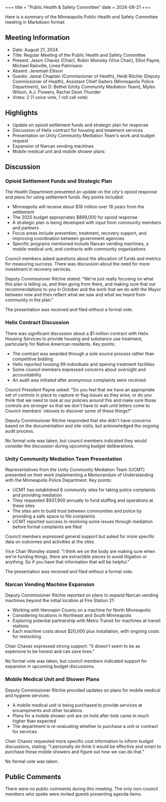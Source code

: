 +++
title = "Public Health & Safety Committee"
date = 2024-08-21
+++

Here is a summary of the Minneapolis Public Health and Safety Committee meeting in Markdown format:

## Meeting Information

- Date: August 21, 2024
- Title: Regular Meeting of the Public Health and Safety Committee
- Present: Jason Chavez (Chair), Robin Wonsley (Vice Chair), Elliot Payne, Michael Rainville, Linea Palmisano
- Absent: Jeremiah Ellison
- Guests: Jamal Chaplain (Commissioner of Health), Heidi Ritchie (Deputy Commissioner of Health), Assistant Chief Gaiters (Minneapolis Police Department), Ian D. Bethel (Unity Community Mediation Team), Myles Wilson, A.J. Flowers, Rachel Deon Thunder
- Votes: 2 (1 voice vote, 1 roll call vote)

## Highlights

- Update on opioid settlement funds and strategic plan for response
- Discussion of Helix contract for housing and treatment services
- Presentation on Unity Community Mediation Team's work and budget request
- Expansion of Narcan vending machines
- Mobile medical unit and mobile shower plans

## Discussion

### Opioid Settlement Funds and Strategic Plan

The Health Department presented an update on the city's opioid response and plans for using settlement funds. Key points included:

- Minneapolis will receive about $18 million over 18 years from the settlement
- The 2025 budget appropriates $899,000 for opioid response
- A strategic plan is being developed with input from community members and partners
- Focus areas include prevention, treatment, recovery support, and improving coordination between government agencies
- Specific programs mentioned include Narcan vending machines, a mobile medical unit, and contracts with community organizations

Council members asked questions about the allocation of funds and metrics for measuring success. There was discussion about the need for more investment in recovery services.

Deputy Commissioner Ritchie stated: "We're just really focusing on what this plan is telling us, and then going from there, and making sure that our recommendations to you in October and the work that we do with the Mayor between now and then reflect what we saw and what we heard from community in the plan."

The presentation was received and filed without a formal vote.

### Helix Contract Discussion 

There was significant discussion about a $1 million contract with Helix Housing Services to provide housing and substance use treatment, particularly for Native American residents. Key points:

- The contract was awarded through a sole source process rather than competitive bidding
- Helix reported housing 99 individuals and opening treatment facilities
- Some council members expressed concerns about oversight and accountability
- An audit was initiated after anonymous complaints were received

Council President Payne asked: "Do you feel that we have an appropriate set of controls in place to capture or flag issues as they arise, or do you think that we need to look at our policies around this and make sure those controls are stronger so that we don't have to wait until letters come to Council members' inboxes to discover some of these things?"

Deputy Commissioner Ritchie responded that she didn't have concerns based on the documentation and site visits, but acknowledged the ongoing audit process.

No formal vote was taken, but council members indicated they would consider the discussion during upcoming budget deliberations.

### Unity Community Mediation Team Presentation

Representatives from the Unity Community Mediation Team (UCMT) presented on their work implementing a Memorandum of Understanding with the Minneapolis Police Department. Key points:

- UCMT has established 8 community sites for taking police complaints and providing mediation
- They requested $937,900 annually to fund staffing and operations at these sites
- The sites aim to build trust between communities and police by providing a safe space to file complaints
- UCMT reported success in resolving some issues through mediation before formal complaints are filed

Council members expressed general support but asked for more specific data on outcomes and activities at the sites. 

Vice Chair Wonsley stated: "I think we on the body are making sure when we're funding things, there are extractible pieces to avoid litigation or anything. So if you have that information that will be helpful."

The presentation was received and filed without a formal vote.

### Narcan Vending Machine Expansion

Deputy Commissioner Ritchie reported on plans to expand Narcan vending machines beyond the initial location at Fire Station 21:

- Working with Hennepin County on a machine for North Minneapolis 
- Considering locations in Northeast and South Minneapolis
- Exploring potential partnership with Metro Transit for machines at transit stations
- Each machine costs about $20,000 plus installation, with ongoing costs for restocking

Chair Chavez expressed strong support: "It doesn't seem to be as expensive to be honest and can save lives."

No formal vote was taken, but council members indicated support for expansion in upcoming budget discussions.

### Mobile Medical Unit and Shower Plans

Deputy Commissioner Ritchie provided updates on plans for mobile medical and hygiene services:

- A mobile medical unit is being purchased to provide services at encampments and other locations
- Plans for a mobile shower unit are on hold after bids came in much higher than expected
- The department is re-evaluating whether to purchase a unit or contract for services

Chair Chavez requested more specific cost information to inform budget discussions, stating: "I personally do think it would be effective and smart to purchase these mobile showers and figure out how we can do that."

No formal vote was taken.

## Public Comments

There were no public comments during this meeting. The only non-council members who spoke were invited guests presenting agenda items.
